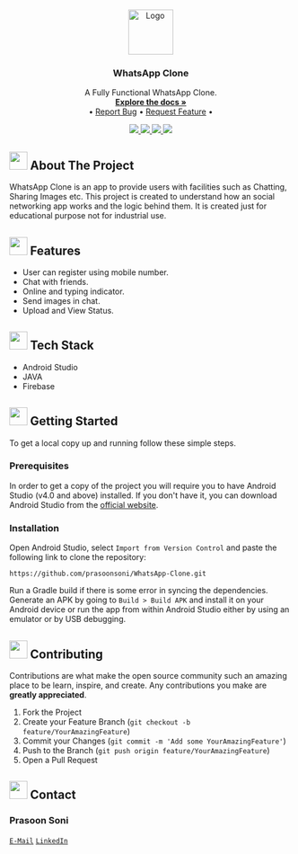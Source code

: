 

<!-- PROJECT LOGO -->
<br />
<p align="center">
  <a href="https://github.com/prasoonsoni/WhatsApp-Clone">
    <img src="https://cdn-icons-png.flaticon.com/512/733/733585.png" alt="Logo" width="80" height="80">
  </a>

  <h3 align="center">WhatsApp Clone</h3>

  <p align="center">
    A Fully Functional WhatsApp Clone.
    <br />
    <a href="https://github.com/prasoonsoni/WhatsApp-Clone"><strong>Explore the docs »</strong></a>
    <br />
    •
    <a href="https://github.com/prasoonsoni/whatsapp-clone/issues">Report Bug</a>
    •
    <a href="https://github.com/prasoonsoni/whatsapp-clone/issues">Request Feature</a>
    •
  </p>
</p>

<!-- BADGES -->
<p align="center">
  <a href="https://github.com/prasoonsoni/Whatsapp-Clone/graphs/contributors">
    <img src="https://img.shields.io/github/contributors/prasoonsoni/Whatsapp-Clone.svg?style=for-the-badge">
  </a>
  <a href="https://github.com/prasoonsoni/Whatsapp-Clone/network/members">
    <img src="https://img.shields.io/github/forks/prasoonsoni/Whatsapp-Clone?style=for-the-badge">
  </a>  
  <a href="https://github.com/prasoonsoni/Whatsapp-Clone/stargazers">
    <img src="https://img.shields.io/github/stars/prasoonsoni/Whatsapp-Clone?style=for-the-badge">
  </a>
  <a href="https://github.com/prasoonsoni/Whatsapp-Clone/issues">
    <img src="https://img.shields.io/github/issues/prasoonsoni/Whatsapp-Clone?style=for-the-badge">
  </a>
</p>

<!-- ABOUT THE PROJECT -->
## <img src="https://openclipart.org/download/307315/1538154643.svg" width="32" height="32"> About The Project

WhatsApp Clone is an app to provide users with facilities such as Chatting, Sharing Images etc. This project is created to understand how an social networking app works and the logic behind them. It is created just for educational purpose not for industrial use.


## <img src="https://cdn-icons-png.flaticon.com/512/427/427735.png" width="32" height="32"> Features

* User can register using mobile number.
* Chat with friends.
* Online and typing indicator.
* Send images in chat.
* Upload and View Status.

## <img src="https://techstackapps.com/media/2019/11/TechStackApps-logo-icon.png" width="32" height="32"> Tech Stack

* Android Studio
* JAVA
* Firebase

<!-- GETTING STARTED -->
## <img src="https://cdn.iconscout.com/icon/free/png-512/laptop-user-1-1179329.png" width="32" height="32"> Getting Started

To get a local copy up and running follow these simple steps.

### Prerequisites

In order to get a copy of the project you will require you to have Android Studio (v4.0 and above) installed. If you don't have it, you can download Android Studio from the [official website](https://developer.android.com/studio).

### Installation
Open Android Studio, select `Import from Version Control` and paste the following link to clone the repository:
``` 
https://github.com/prasoonsoni/WhatsApp-Clone.git 
```
Run a Gradle build if there is some error in syncing the dependencies. Generate an APK by going to `Build > Build APK` and install it on your Android device or run the app from within Android Studio either by using an emulator or by USB debugging. 

<!-- CONTRIBUTING -->
## <img src="https://hpe-developer-portal.s3.amazonaws.com/uploads/media/2020/3/git-icon-1788c-1590702885345.png" width=32 height=32> Contributing

Contributions are what make the open source community such an amazing place to be learn, inspire, and create. Any contributions you make are **greatly appreciated**.

1. Fork the Project
2. Create your Feature Branch (`git checkout -b feature/YourAmazingFeature`)
3. Commit your Changes (`git commit -m 'Add some YourAmazingFeature'`)
4. Push to the Branch (`git push origin feature/YourAmazingFeature`)
5. Open a Pull Request


<!-- CONTACT -->
## <img src="https://upload.wikimedia.org/wikipedia/commons/thumb/9/93/Google_Contacts_icon.svg/1024px-Google_Contacts_icon.svg.png" width=32 height=32> Contact

### Prasoon Soni
[`E-Mail`](mailto:prasoonsoni.work@gmail.com)
[`LinkedIn`](https://www.linkedin.com/in/prasoonsoni/)



<!-- MARKDOWN LINKS & IMAGES -->
<!-- https://www.markdownguide.org/basic-syntax/#reference-style-links -->
[contributors-shield]: https://img.shields.io/github/contributors/prasoonsoni/WhatsApp-Clone.svg?style=for-the-badge
[contributors-url]: https://github.com/prasoonsoni/WhatsApp-Clone/graphs/contributors

[forks-shield]: https://img.shields.io/github/forks/prasoonsoni/WhatsApp-Clone.svg?style=for-the-badge
[forks-url]: https://github.com/prasoonsoni/WhatsApp-Clone/network/members

[stars-shield]: https://img.shields.io/github/stars/prasoonsoni/WhatsApp-Clone.svg?style=for-the-badge
[stars-url]: https://github.com/prasoonsoni/WhatsApp-Clone/stargazers

[issues-shield]: https://img.shields.io/github/issues/prasoonsoni/WhatsApp-Clone.svg?style=for-the-badge
[issues-url]: https://github.com/prasoonsoni/WhatsApp-Clone/issues

[linkedin-shield]: https://img.shields.io/badge/-LinkedIn-blue.svg?style=for-the-badge&logo=linkedin&colorB=555
[linkedin-url]: https://linkedin.com/in/prasoonsoni
